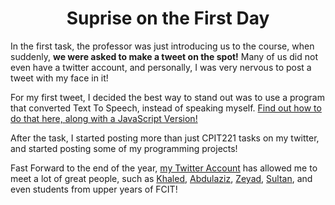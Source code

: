 <center>
<h1>Suprise on the First Day</h1>
</center>

In the first task, the professor was just introducing us to the course, when suddenly, **we were asked to make a tweet on the spot!** Many of us did not even have a twitter account, and personally, I was very nervous to post a tweet with my face in it!

For my first tweet, I decided the best way to stand out was to use a program that converted Text To Speech, instead of speaking myself. [Find out how to do that here, along with a JavaScript Version!](/tts)

After the task, I started posting more than just CPIT221 tasks on my twitter, and started posting some of my programming projects!

Fast Forward to the end of the year, [my Twitter Account](https://twitter.com/Ryan_Samman_) has allowed me to meet a lot of great people, such as [Khaled](https://twitter.com/Ryan_Samman_/status/1331155792368709632), [Abdulaziz](https://twitter.com/Abdulr_ghazi), [Zeyad](https://twitter.com/CallMeZeyad), [Sultan](https://twitter.com/Sul6anBH), and even students from upper years of FCIT!
